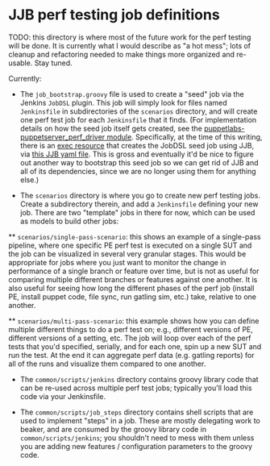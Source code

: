 # JJB perf testing job definitions

TODO: this directory is where most of the future work for the perf
testing will be done.  It is currently what I would describe as
"a hot mess"; lots of cleanup and refactoring needed to make things
more organized and re-usable.  Stay tuned.

Currently:

* The `job_bootstrap.groovy` file is used to create a "seed" job via the Jenkins
  `JobDSL` plugin.  This job will simply look for files named `Jenkinsfile` in subdirectories
  of the `scenarios` directory, and will create one perf test job for each `Jenkinsfile` that
  it finds.  (For implementation details on how the seed job itself gets created, see the
  [puppetlabs-puppetserver_perf_driver module](https://github.com/puppetlabs/puppetlabs-puppetserver_perf_driver).
  Specifically, at the time of this writing, there is an [exec resource](https://github.com/puppetlabs/puppetlabs-puppetserver_perf_driver/blob/fd59a475331717caecbe693a04c38f8dea11dedd/manifests/profile/puppetserver/perf/driver/jjb.pp#L53-L57)
  that creates the JobDSL seed job using JJB, via [this JJB yaml file](https://github.com/puppetlabs/puppetlabs-puppetserver_perf_driver/blob/fd59a475331717caecbe693a04c38f8dea11dedd/files/jenkins/jobs/poll-for-gplt-jobs.yaml).  This is gross and
  eventually it'd be nice to figure out another way to bootstrap this seed job so we can get
  rid of JJB and all of its dependencies, since we are no longer using them for anything else.)

* The `scenarios` directory is where you go to create new perf testing jobs.  Create a subdirectory
  therein, and add a `Jenkinsfile` defining your new job.  There are two "template" jobs in there
  for now, which can be used as models to build other jobs:

** `scenarios/single-pass-scenario`: this shows an example of a single-pass pipeline,
   where one specific PE perf test is executed on a single SUT and the job can
   be visualized in several very granular stages.  This would be appropriate for
   jobs where you just want to monitor the change in performance of a single branch
   or feature over time, but is not as useful for comparing multiple different
   branches or features against one another.  It is also useful for seeing how long the
   different phases of the perf job (install PE, install puppet code, file sync,
   run gatling sim, etc.) take, relative to one another.

** `scenarios/multi-pass-scenario`: this example shows how you can define multiple
   different things to do a perf test on; e.g., different versions of PE, different
   versions of a setting, etc.  The job will loop over each of the perf tests that
   you'd specified, serially, and for each one, spin up a new SUT and run the test.
   At the end it can aggregate perf data (e.g. gatling reports) for all of the
   runs and visualize them compared to one another.

* The `common/scripts/jenkins` directory contains groovy library code that can be re-used
  across multiple perf test jobs; typically you'll load this code via your Jenkinsfile.

* The `common/scripts/job_steps` directory contains shell scripts that are used to
  implement "steps" in a job.  These are mostly delegating work to beaker, and
  are consumed by the groovy library code in `common/scripts/jenkins`; you shouldn't
  need to mess with them unless you are adding new features / configuration parameters
  to the groovy code.
